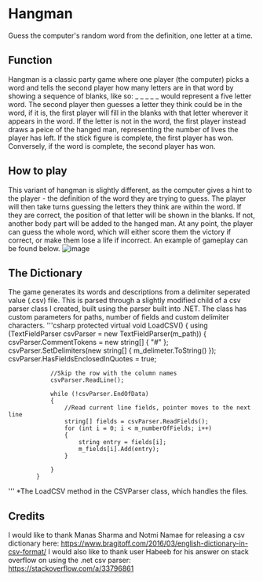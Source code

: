 # Hangman
Guess the computer's random word from the definition, one letter at a time.

## Function
Hangman is a classic party game where one player (the computer) picks a word and tells the second player how many letters are in that word by showing a sequence of blanks, like so: _ _ _ _ _ would represent a five letter word.
The second player then guesses a letter they think could be in the word, if it is, the first player will fill in the blanks with that letter wherever it appears in the word.
If the letter is not in the word, the first player instead draws a peice of the hanged man, representing the number of lives the player has left. 
If the stick figure is complete, the first player has won. Conversely, if the word is complete, the second player has won.

## How to play
This variant of hangman is slightly different, as the computer gives a hint to the player - the definition of the word they are trying to guess.
The player will then take turns guessing the letters they think are within the word. If they are correct, the position of that letter will be shown in the blanks. If not, another body part will be added to the hanged man.
At any point, the player can guess the whole word, which will either score them the victory if correct, or make them lose a life if incorrect.
An example of gameplay can be found below.
![image](https://user-images.githubusercontent.com/90466022/194879351-119909f0-c942-4a98-9e99-3a65368b83e6.png)

## The Dictionary
The game generates its words and descriptions from a delimiter seperated value (.csv) file. This is parsed through a slightly modified child of a csv parser class I created, built using the parser built into .NET.
The class has custom parameters for paths, number of fields and custom delimiter characters.
'''csharp
protected virtual void LoadCSV()
{
        using (TextFieldParser csvParser = new TextFieldParser(m_path))
            {
                csvParser.CommentTokens = new string[] { "#" };
                csvParser.SetDelimiters(new string[] { m_delimeter.ToString() });
                csvParser.HasFieldsEnclosedInQuotes = true;

                //Skip the row with the column names
                csvParser.ReadLine();

                while (!csvParser.EndOfData)
                {
                    //Read current line fields, pointer moves to the next line
                    string[] fields = csvParser.ReadFields();
                    for (int i = 0; i < m_numberOfFields; i++)
                    {
                        string entry = fields[i];
                        m_fields[i].Add(entry);
                    }

                }
            }
'''
*The LoadCSV method in the CSVParser class, which handles the files.
## Credits
I would like to thank Manas Sharma and Notmi Namae for releasing a csv dictionary here: https://www.bragitoff.com/2016/03/english-dictionary-in-csv-format/ 
I would also like to thank user Habeeb for his answer on stack overflow on using the .net csv parser: https://stackoverflow.com/a/33796861
